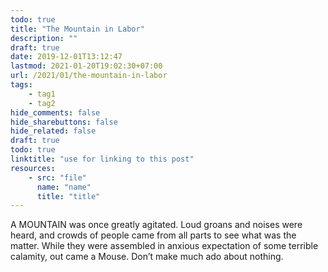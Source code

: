 ```yaml
---
todo: true
title: "The Mountain in Labor"
description: ""
draft: true
date: 2019-12-01T13:12:47
lastmod: 2021-01-20T19:02:30+07:00
url: /2021/01/the-mountain-in-labor
tags:
    - tag1
    - tag2
hide_comments: false
hide_sharebuttons: false
hide_related: false
draft: true
todo: true
linktitle: "use for linking to this post"
resources:
    - src: "file"
      name: "name"
      title: "title"
---
```


A MOUNTAIN was once greatly agitated. Loud groans and noises were heard, and crowds of people came from all parts to see what was the matter. While they were assembled in anxious expectation of some terrible calamity, out came a Mouse.
Don’t make much ado about nothing.
